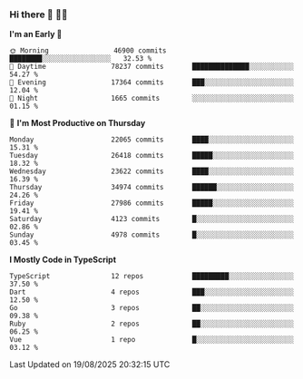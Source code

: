 ### Hi there 👋 🧑‍💻



<!--START_SECTION:waka-->
**I'm an Early 🐤** 

```text
🌞 Morning                46900 commits       ████████░░░░░░░░░░░░░░░░░   32.53 % 
🌆 Daytime                78237 commits       ██████████████░░░░░░░░░░░   54.27 % 
🌃 Evening                17364 commits       ███░░░░░░░░░░░░░░░░░░░░░░   12.04 % 
🌙 Night                  1665 commits        ░░░░░░░░░░░░░░░░░░░░░░░░░   01.15 % 
```
📅 **I'm Most Productive on Thursday** 

```text
Monday                   22065 commits       ████░░░░░░░░░░░░░░░░░░░░░   15.31 % 
Tuesday                  26418 commits       █████░░░░░░░░░░░░░░░░░░░░   18.32 % 
Wednesday                23622 commits       ████░░░░░░░░░░░░░░░░░░░░░   16.39 % 
Thursday                 34974 commits       ██████░░░░░░░░░░░░░░░░░░░   24.26 % 
Friday                   27986 commits       █████░░░░░░░░░░░░░░░░░░░░   19.41 % 
Saturday                 4123 commits        █░░░░░░░░░░░░░░░░░░░░░░░░   02.86 % 
Sunday                   4978 commits        █░░░░░░░░░░░░░░░░░░░░░░░░   03.45 % 
```


**I Mostly Code in TypeScript** 

```text
TypeScript               12 repos            █████████░░░░░░░░░░░░░░░░   37.50 % 
Dart                     4 repos             ███░░░░░░░░░░░░░░░░░░░░░░   12.50 % 
Go                       3 repos             ██░░░░░░░░░░░░░░░░░░░░░░░   09.38 % 
Ruby                     2 repos             ██░░░░░░░░░░░░░░░░░░░░░░░   06.25 % 
Vue                      1 repo              █░░░░░░░░░░░░░░░░░░░░░░░░   03.12 % 
```




 Last Updated on 19/08/2025 20:32:15 UTC
<!--END_SECTION:waka-->


